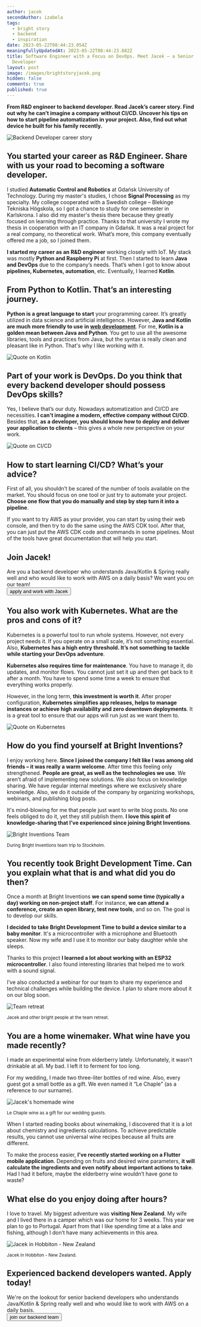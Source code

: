 ```yaml
---
author: jacek
secondAuthor: izabela
tags:
  - bright story
  - backend
  - inspiration
date: 2023-05-22T08:44:23.054Z
meaningfullyUpdatedAt: 2023-05-22T08:44:23.882Z
title: Software Engineer with a Focus on DevOps. Meet Jacek – a Senior Backend
  Developer
layout: post
image: /images/brightstoryjacek.png
hidden: false
comments: true
published: true
---
```

**From R&D engineer to backend developer. Read Jacek’s career story. Find out why he can’t imagine a company without CI/CD. Uncover his tips on how to start pipeline automatization in your project. Also, find out what device he built for his family recently.**

<div class="image"><img src="/images/jacek_collage.png" alt="Backend Developer career story" title="Backend Developer career story"  /> </div>

## You started your career as R&D Engineer. Share with us your road to becoming a software developer.

I studied **Automatic Control and Robotics** at Gdańsk University of Technology. During my master's studies, I chose **Signal Processing** as my specialty. My college cooperated with a Swedish college – Blekinge Tekniska Högskola, so I got a chance to study for one semester in Karlskrona. I also did my master's thesis there because they greatly focused on learning through practice. Thanks to that university I wrote my thesis in cooperation with an IT company in Gdańsk. It was a real project for a real company, no theoretical work. What’s more, this company eventually offered me a job, so I joined them.

**I started my career as an R&D engineer** working closely with IoT. My stack was mostly **Python and Raspberry Pi** at first. Then I started to learn **Java and DevOps** due to the company’s needs. That’s when I got to know about **pipelines, Kubernetes, automation**, etc. Eventually, I learned **Kotlin**.

## From Python to Kotlin. That’s an interesting journey.

**Python is a great language to start** your programming career. It’s greatly utilized in data science and artificial intelligence. However, **Java and Kotlin are much more friendly to use** **in [web development](/our-areas/web-development/)**. For me, **Kotlin is a golden mean between Java and Python**. You get to use all the awesome libraries, tools and practices from Java, but the syntax is really clean and pleasant like in Python. That's why I like working with it. 

<div class="image"><img src="/images/jacek_quote_kotlin.png" alt="Quote on Kotlin" title="Quote on Kotlin"  /> </div>

## Part of your work is DevOps. Do you think that every backend developer should possess DevOps skills?

Yes, I believe that’s our duty. Nowadays automatization and CI/CD are necessities. **I can't imagine a modern, effective company without CI/CD**. Besides that, **as a developer, you should know how to deploy and deliver your application to clients** – this gives a whole new perspective on your work.

<div class="image"><img src="/images/jacek_quote_ci_cd.png" alt="Quote on CI/CD" title="Quote on CI/CD"  /> </div>

## How to start learning CI/CD? What’s your advice?

First of all, you shouldn’t be scared of the number of tools available on the market. You should focus on one tool or just try to automate your project. **Choose one flow that you do manually and step by step turn it into a pipeline**. 

If you want to try AWS as your provider, you can start by using their web console, and then try to do the same using the AWS CDK tool. After that, you can just put the AWS CDK code and commands in some pipelines. Most of the tools have great documentation that will help you start.

<div class='block-button'><h2>Join Jacek!</h2><div>Are you a backend developer who understands Java/Kotlin & Spring really well and who would like to work with AWS on a daily basis? We want you on our team!</div><a href="/jobs/senior-backend-developer/"><button>apply and work with Jacek</button></a></div>

## You also work with Kubernetes. What are the pros and cons of it?

Kubernetes is a powerful tool to run whole systems. However, not every project needs it. If you operate on a small scale, it’s not something essential. Also, **Kubernetes has a high entry threshold. It’s not something to tackle while starting your DevOps adventure**.

**Kubernetes also requires time for maintenance**. You have to manage it, do updates, and monitor flows. You cannot just set it up and then get back to it after a month. You have to spend some time a week to ensure that everything works properly.

However, in the long term, **this investment is worth it**. After proper configuration, **Kubernetes simplifies app releases, helps to manage instances or achieve high availability and zero downtown deployments**. It is a great tool to ensure that our apps will run just as we want them to.

<div class="image"><img src="/images/jacek_quote_kubernetes.png" alt="Quote on Kubernetes" title="Quote on Kubernetes"  /> </div>

## How do you find yourself at Bright Inventions?

I enjoy working here. **Since I joined the company I felt like I was among old friends – it was really a warm welcome**. After time this feeling only strengthened. **People are great, as well as the technologies we use**. We aren’t afraid of implementing new solutions. We also focus on knowledge sharing. We have regular internal meetings where we exclusively share knowledge. Also, we do it outside of the company by organizing workshops, webinars, and publishing blog posts.

It's mind-blowing for me that people just want to write blog posts. No one feels obliged to do it, yet they still publish them. **I love this spirit of knowledge-sharing that I’ve experienced since joining Bright Inventions**.

<div class="image"><img src="/images/team_jacek.png" alt="Bright Inventions Team" title="During Bright Inventions team trip to Stockholm."  /> </div>

<sub> During Bright Inventions team trip to Stockholm. </sub>

## You recently took Bright Development Time. Can you explain what that is and what did you do then?

Once a month at Bright Inventions **we can spend some time (typically a day) working on non-project staff**. For instance, **we can attend a conference, create an open library, test new tools**, and so on. The goal is to develop our skills. 

**I decided to take Bright Development Time to build a device similar to a baby monitor**. It's a microcontroller with a microphone and Bluetooth speaker. Now my wife and I use it to monitor our baby daughter while she sleeps.

Thanks to this project **I learned a lot about working with an ESP32 microcontroller**. I also found interesting libraries that helped me to work with a sound signal.

I’ve also conducted a webinar for our team to share my experience and technical challenges while building the device. I plan to share more about it on our blog soon.

<div class="image"><img src="/images/team_retreat_jacek.png" alt="Team retreat" title="Jacek and other bright people at the team retreat."  /> </div>

<sub> Jacek and other bright people at the team retreat. </sub>

## You are a home winemaker. What wine have you made recently?

I made an experimental wine from elderberry lately. Unfortunately, it wasn't drinkable at all. My bad. I left it to ferment for too long.

For my wedding, I made two three-liter bottles of red wine. Also, every guest got a small bottle as a gift. We even named it “Le Chaple” (as a reference to our surname).

<div class="image"><img src="/images/jacek_wedding_wine.png" alt="Jacek's homemade wine" title="Le Chaple wine as a gift for our wedding guests"  /> </div>

<sub> Le Chaple wine as a gift for our wedding guests. </sub>

When I started reading books about winemaking, I discovered that it is a lot about chemistry and ingredients calculations. To achieve predictable results, you cannot use universal wine recipes because all fruits are different. 

To make the process easier, **I’ve recently started working on a Flutter mobile application**. Depending on fruits and desired wine parameters, **it will calculate the ingredients and even** **notify about important actions to take**. Had I had it before, maybe the elderberry wine wouldn’t have gone to waste?

## What else do you enjoy doing after hours?

I love to travel. My biggest adventure was **visiting New Zealand**. My wife and I lived there in a camper which was our home for 3 weeks. This year we plan to go to Portugal. Apart from that I like spending time at a lake and fishing, although I don’t have many achievements in this area.

<div class="image"><img src="/images/jacek_new-zealand.png" alt="Jacek in Hobbiton - New Zealand" title="Jacek in Hobbiton - New Zealand"  /> </div>

<sub> Jacek in Hobbiton - New Zealand. </sub>

<div class='block-button'><h2>Experienced backend developers wanted. Apply today!</h2><div>We're on the lookout for senior backend developers who understands Java/Kotlin & Spring really well and who would like to work with AWS on a daily basis.</div><a href="/jobs/senior-backend-developer/"><button>join our backend team</button></a></div>